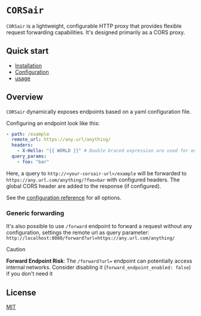 # `CORSair` 

`CORSair` is a lightweight, configurable HTTP proxy that provides flexible request forwarding capabilities. It's designed primarily as a CORS proxy.

## Quick start

- [Installation](doc/install.md)
- [Configuration](doc/configuration.md)
- [usage](doc/usage.md)

## Overview

`CORSair` dynamically exposes endpoints based on a yaml configuration file.

Configuring an endpoint look like this:

```yaml
- path: /example
  remote_url: https://any.url/anything/
  headers:
    - X-Hello: "{{ WORLD }}" # Double braced expression are used for environment variable substitution.
  query_params:
    - foo: "bar"
```

Here, a query to `http://<your-corsair-url>/example` will be forwarded to `https://any.url.com/anything/?foo=bar` with configured headers. The global CORS header are added to the response (if configured).

See the [configuration reference](doc/configuration.md) for all options.

### Generic forwarding

It's also possible to use `/forward` endpoint to forward a request without any configuration, settings the remote url as query parameter: `http://localhost:8080/forward?url=https://any.url.com/anything/`

> [!CAUTION]
> **Forward Endpoint Risk**: The `/forward?url=` endpoint can potentially access internal networks. Consider disabling it (`forward_endpoint_enabled: false`) if you don't need it

## License

[MIT](https://opensource.org/licenses/MIT)
